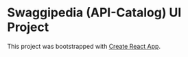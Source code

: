 # Swaggipedia (API-Catalog) UI Project

This project was bootstrapped with [Create React App](https://github.com/facebook/create-react-app).
